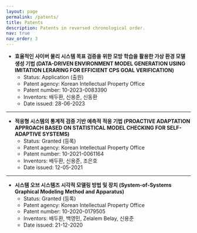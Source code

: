 ```yaml
---
layout: page
permalink: /patents/
title: Patents
description: Patents in reversed chronological order.
nav: true
nav_order: 3
---
```


* **효율적인 사이버 물리 시스템 목표 검증을 위한 모방 학습을 활용한 가상 환경 모델 생성 기법 (DATA-DRIVEN ENVIRONMENT MODEL GENERATION USING IMITATION LERARING FOR EFFICIENT CPS GOAL VERIFICATION)**
    * Status: Application (출원)
    * Patent agency: Korean Intellectual Property Office
    * Patent number: 10-2023-0083390
    * Inventors: 배두환, 신용준, 신동환
    * Date issued: 28-06-2023

---

* **적응형 시스템의 통계적 검증 기반 예측적 적응 기법 (PROACTIVE ADAPTATION APPROACH BASED ON STATISTICAL MODEL CHECKING FOR SELF-ADAPTIVE SYSTEMS)**
    * Status: Granted (등록)
    * Patent agency: Korean Intellectual Property Office
    * Patent number: 10-2021-0061164
    * Inventors: 배두환, 신용준, 조은호
    * Date issued: 12-05-2021

---

* **시스템 오브 시스템즈 시각적 모델링 방법 및 장치 (System-of-Systems Graphical Modeling Method and Apparatus)**
    * Status: Granted (등록)
    * Patent agency: Korean Intellectual Property Office
    * Patent number: 10-2020-0179505
    * Inventors: 배두환, 백영민, Zelalem Belay, 신용준
    * Date issued: 21-12-2020

